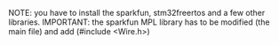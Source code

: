 NOTE: you have to install the sparkfun, stm32freertos and a few other libraries. IMPORTANT: the sparkfun MPL library has to be modified (the main file) and add (#include <Wire.h>) 
